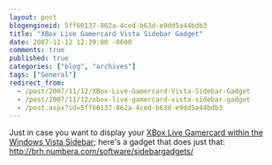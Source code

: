 ```yaml
---
layout: post
blogengineid: 5ff60137-862a-4ced-b63d-e9dd5a44bdb3
title: "XBox Live Gamercard Vista Sidebar Gadget"
date: 2007-11-12 12:39:00 -0600
comments: true
published: true
categories: ["blog", "archives"]
tags: ["General"]
redirect_from: 
  - /post/2007/11/12/XBox-Live-Gamercard-Vista-Sidebar-Gadget
  - /post/2007/11/12/xbox-live-gamercard-vista-sidebar-gadget
  - /post.aspx?id=5ff60137-862a-4ced-b63d-e9dd5a44bdb3
---
```

<!-- more -->

Just in case you want to display your <a href="http://brh.numbera.com/software/sidebargadgets/">XBox Live Gamercard within the Windows Vista Sidebar</a>; here's a gadget that does just that: <a href="http://brh.numbera.com/software/sidebargadgets/">http://brh.numbera.com/software/sidebargadgets/</a>
